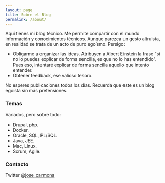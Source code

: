 ```yaml
---
layout: page
title: Sobre el Blog
permalink: /about/
---
```


Aquí tienes mi blog técnico. Me permite compartir con el mundo información y conocimientos técnicos. Aunque parezca un gesto altruista, en realidad se trata de un acto de puro egoísmo. Persigo:

* Obligarme a organizar las ideas. Atribuyen a Albert Einstein la frase "si no lo puedes explicar de forma sencilla, es que no lo has entendido". Pues eso, intentaré explicar de forma sencilla aquello que intento entender.
* Obtener feedback, ese valioso tesoro.

No esperes publicaciones todos los días. Recuerda que este es un blog egoísta sin más pretensiones.

### Temas

Variados, pero sobre todo:
* Drupal, php.
* Docker.
* Oracle, SQL, PL/SQL.
* Java, JEE.
* Mac, Linux.
* Scrum, Agile.

### Contacto

Twitter [@jose_carmona](https://twitter.com/jose_carmona)
